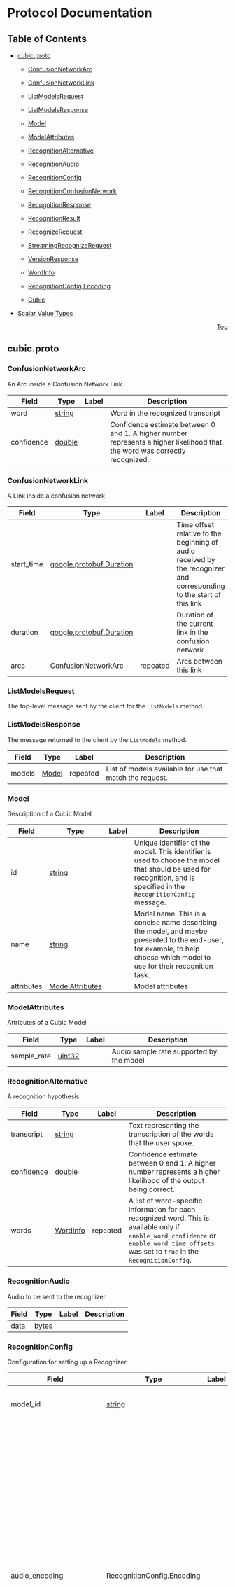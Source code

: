 # Protocol Documentation
<a name="top"></a>

## Table of Contents

- [cubic.proto](#cubic.proto)
    - [ConfusionNetworkArc](#cobaltspeech.cubic.ConfusionNetworkArc)
    - [ConfusionNetworkLink](#cobaltspeech.cubic.ConfusionNetworkLink)
    - [ListModelsRequest](#cobaltspeech.cubic.ListModelsRequest)
    - [ListModelsResponse](#cobaltspeech.cubic.ListModelsResponse)
    - [Model](#cobaltspeech.cubic.Model)
    - [ModelAttributes](#cobaltspeech.cubic.ModelAttributes)
    - [RecognitionAlternative](#cobaltspeech.cubic.RecognitionAlternative)
    - [RecognitionAudio](#cobaltspeech.cubic.RecognitionAudio)
    - [RecognitionConfig](#cobaltspeech.cubic.RecognitionConfig)
    - [RecognitionConfusionNetwork](#cobaltspeech.cubic.RecognitionConfusionNetwork)
    - [RecognitionResponse](#cobaltspeech.cubic.RecognitionResponse)
    - [RecognitionResult](#cobaltspeech.cubic.RecognitionResult)
    - [RecognizeRequest](#cobaltspeech.cubic.RecognizeRequest)
    - [StreamingRecognizeRequest](#cobaltspeech.cubic.StreamingRecognizeRequest)
    - [VersionResponse](#cobaltspeech.cubic.VersionResponse)
    - [WordInfo](#cobaltspeech.cubic.WordInfo)
  
    - [RecognitionConfig.Encoding](#cobaltspeech.cubic.RecognitionConfig.Encoding)
  
  
    - [Cubic](#cobaltspeech.cubic.Cubic)
  

- [Scalar Value Types](#scalar-value-types)



<a name="cubic.proto"></a>
<p align="right"><a href="#top">Top</a></p>

## cubic.proto



<a name="cobaltspeech.cubic.ConfusionNetworkArc"></a>

### ConfusionNetworkArc
An Arc inside a Confusion Network Link


| Field | Type | Label | Description |
| ----- | ---- | ----- | ----------- |
| word | [string](#string) |  | Word in the recognized transcript |
| confidence | [double](#double) |  | Confidence estimate between 0 and 1. A higher number represents a higher likelihood that the word was correctly recognized. |






<a name="cobaltspeech.cubic.ConfusionNetworkLink"></a>

### ConfusionNetworkLink
A Link inside a confusion network


| Field | Type | Label | Description |
| ----- | ---- | ----- | ----------- |
| start_time | [google.protobuf.Duration](#google.protobuf.Duration) |  | Time offset relative to the beginning of audio received by the recognizer and corresponding to the start of this link |
| duration | [google.protobuf.Duration](#google.protobuf.Duration) |  | Duration of the current link in the confusion network |
| arcs | [ConfusionNetworkArc](#cobaltspeech.cubic.ConfusionNetworkArc) | repeated | Arcs between this link |






<a name="cobaltspeech.cubic.ListModelsRequest"></a>

### ListModelsRequest
The top-level message sent by the client for the `ListModels` method.






<a name="cobaltspeech.cubic.ListModelsResponse"></a>

### ListModelsResponse
The message returned to the client by the `ListModels` method.


| Field | Type | Label | Description |
| ----- | ---- | ----- | ----------- |
| models | [Model](#cobaltspeech.cubic.Model) | repeated | List of models available for use that match the request. |






<a name="cobaltspeech.cubic.Model"></a>

### Model
Description of a Cubic Model


| Field | Type | Label | Description |
| ----- | ---- | ----- | ----------- |
| id | [string](#string) |  | Unique identifier of the model. This identifier is used to choose the model that should be used for recognition, and is specified in the `RecognitionConfig` message. |
| name | [string](#string) |  | Model name. This is a concise name describing the model, and maybe presented to the end-user, for example, to help choose which model to use for their recognition task. |
| attributes | [ModelAttributes](#cobaltspeech.cubic.ModelAttributes) |  | Model attributes |






<a name="cobaltspeech.cubic.ModelAttributes"></a>

### ModelAttributes
Attributes of a Cubic Model


| Field | Type | Label | Description |
| ----- | ---- | ----- | ----------- |
| sample_rate | [uint32](#uint32) |  | Audio sample rate supported by the model |






<a name="cobaltspeech.cubic.RecognitionAlternative"></a>

### RecognitionAlternative
A recognition hypothesis


| Field | Type | Label | Description |
| ----- | ---- | ----- | ----------- |
| transcript | [string](#string) |  | Text representing the transcription of the words that the user spoke. |
| confidence | [double](#double) |  | Confidence estimate between 0 and 1. A higher number represents a higher likelihood of the output being correct. |
| words | [WordInfo](#cobaltspeech.cubic.WordInfo) | repeated | A list of word-specific information for each recognized word. This is available only if `enable_word_confidence` or `enable_word_time_offsets` was set to `true` in the `RecognitionConfig`. |






<a name="cobaltspeech.cubic.RecognitionAudio"></a>

### RecognitionAudio
Audio to be sent to the recognizer


| Field | Type | Label | Description |
| ----- | ---- | ----- | ----------- |
| data | [bytes](#bytes) |  |  |






<a name="cobaltspeech.cubic.RecognitionConfig"></a>

### RecognitionConfig
Configuration for setting up a Recognizer


| Field | Type | Label | Description |
| ----- | ---- | ----- | ----------- |
| model_id | [string](#string) |  | Unique identifier of the model to use, as obtained from a `Model` message. |
| audio_encoding | [RecognitionConfig.Encoding](#cobaltspeech.cubic.RecognitionConfig.Encoding) |  | Encoding of audio data sent/streamed through the `RecognitionAudio` messages. For encodings like WAV/MP3 that have headers, the headers are expected to be sent at the beginning of the stream, not in every `RecognitionAudio` message.  If not specified, the default encoding is RAW_LINEAR16. <br> Depending on how they are configured, server instances of this service may not support all the encodings enumerated above. They are always required to accept RAW_LINEAR16. If any other `Encoding` is specified, and it is not available on the server being used, the recognition request will result in an appropriate error message. |
| idle_timeout | [google.protobuf.Duration](#google.protobuf.Duration) |  | Idle Timeout of the created Recognizer. If no audio data is received by the recognizer for this duration, ongoing rpc calls will result in an error, the recognizer will be destroyed and thus more audio may not be sent to the same recognizer. The server may impose a limit on the maximum idle timeout that can be specified, and if the value in this message exceeds that serverside value, creating of the recognizer will fail with an error. |
| enable_word_time_offsets | [bool](#bool) |  | This is an optional field. If this is set to true, the top result will include a list of words and the start time offset (timestamp) and the duration for each of those words. If set to `false`, no word-level timestamps will be returned. The default is `false`. |
| enable_word_confidence | [bool](#bool) |  | This is an optional field. If this is set to true, the top result will include a list of words and the confidence for those words. If `false`, no word-level confidence information is returned. The default is `false`. |
| enable_raw_transcript | [bool](#bool) |  | This is an optional field. If this is set to true, the transcripts will be presented as raw output from the recognizer without any formatting rules applied. They will be in all UPPER CASE, numbers and other special entities would be presented as the spoken words. If set to `false`, formatting rules will be applied to all results. The default is `false`. <br> As an example, if the spoken utterance was `here are four words`: with this field set to `false`: &#34;Here are 4 words&#34; with this field set to &#39;true&#39; : &#34;HERE ARE FOUR WORDS&#34; |
| enable_confusion_network | [bool](#bool) |  | This is an optional field. If this is set to true, the results will include a confusion network. If set to `false`, no confusion network will be returned. The default is `false`. If the model being used does not support a confusion network, results may be returned without a confusion network available. If this field is set to `true`, then `enable_raw_transcript` is also forced to be true. |






<a name="cobaltspeech.cubic.RecognitionConfusionNetwork"></a>

### RecognitionConfusionNetwork
Confusion network in recognition output


| Field | Type | Label | Description |
| ----- | ---- | ----- | ----------- |
| links | [ConfusionNetworkLink](#cobaltspeech.cubic.ConfusionNetworkLink) | repeated |  |






<a name="cobaltspeech.cubic.RecognitionResponse"></a>

### RecognitionResponse
Collection of sequence of recognition results in portion of an audio


| Field | Type | Label | Description |
| ----- | ---- | ----- | ----------- |
| results | [RecognitionResult](#cobaltspeech.cubic.RecognitionResult) | repeated |  |






<a name="cobaltspeech.cubic.RecognitionResult"></a>

### RecognitionResult
A recognition result corresponding to a portion of audio


| Field | Type | Label | Description |
| ----- | ---- | ----- | ----------- |
| alternatives | [RecognitionAlternative](#cobaltspeech.cubic.RecognitionAlternative) | repeated | An n-best list of recognition hypotheses alternatives |
| is_partial | [bool](#bool) |  | If this is set to true, it denotes that the result is an interim partial result, and could change after more audio is processed. If unset, or set to false, it denotes that this is a final result and will not change. <br> Servers are not required to implement support for returning partial results, and clients should generally not depend on their availability. |
| cnet | [RecognitionConfusionNetwork](#cobaltspeech.cubic.RecognitionConfusionNetwork) |  | If `enable_confusion_network` was set to true in the `RecognitionConfig`, and if the model supports it, a confusion network will be available in the results. |






<a name="cobaltspeech.cubic.RecognizeRequest"></a>

### RecognizeRequest
The top-level message sent by the client for the `Recognize` method.  Both
the `RecognitionConfig` and `RecognitionAudio` fields are required.  The
entire audio data must be sent in one request.  If your audio data is larger,
please use the `StreamingRecognize` call..


| Field | Type | Label | Description |
| ----- | ---- | ----- | ----------- |
| config | [RecognitionConfig](#cobaltspeech.cubic.RecognitionConfig) |  | Provides configuration to create the recognizer. |
| audio | [RecognitionAudio](#cobaltspeech.cubic.RecognitionAudio) |  | The audio data to be recognized |






<a name="cobaltspeech.cubic.StreamingRecognizeRequest"></a>

### StreamingRecognizeRequest
The top-level message sent by the client for the `StreamingRecognize`
request.  Multiple `StreamingRecognizeRequest` messages are sent. The first
message must contain a `RecognitionConfig` message only, and all subsequent
messages must contain `RecognitionAudio` only.  All `RecognitionAudio`
messages must contain non-empty audio.  If audio content is empty, the server
may interpret it as end of stream and stop accepting any further messages.


| Field | Type | Label | Description |
| ----- | ---- | ----- | ----------- |
| config | [RecognitionConfig](#cobaltspeech.cubic.RecognitionConfig) |  |  |
| audio | [RecognitionAudio](#cobaltspeech.cubic.RecognitionAudio) |  |  |






<a name="cobaltspeech.cubic.VersionResponse"></a>

### VersionResponse
The message sent by the server for the `Version` method.


| Field | Type | Label | Description |
| ----- | ---- | ----- | ----------- |
| cubic | [string](#string) |  | version of the cubic library handling the recognition |
| server | [string](#string) |  | version of the server handling these requests |






<a name="cobaltspeech.cubic.WordInfo"></a>

### WordInfo
Word-specific information for recognized words


| Field | Type | Label | Description |
| ----- | ---- | ----- | ----------- |
| word | [string](#string) |  | The actual word in the text |
| confidence | [double](#double) |  | Confidence estimate between 0 and 1. A higher number represents a higher likelihood that the word was correctly recognized. |
| start_time | [google.protobuf.Duration](#google.protobuf.Duration) |  | Time offset relative to the beginning of audio received by the recognizer and corresponding to the start of this spoken word. |
| duration | [google.protobuf.Duration](#google.protobuf.Duration) |  | Duration of the current word in the spoken audio. |





 


<a name="cobaltspeech.cubic.RecognitionConfig.Encoding"></a>

### RecognitionConfig.Encoding
The encoding of the audio data to be sent for recognition.

For best results, the audio source should be captured and transmitted using
the RAW_LINEAR16 encoding.

| Name | Number | Description |
| ---- | ------ | ----------- |
| RAW_LINEAR16 | 0 | Raw (headerless) Uncompressed 16-bit signed little endian samples (linear PCM), single channel, sampled at the rate expected by the chosen `Model`. |
| WAV | 1 | WAV (data with RIFF headers), with data sampled at a rate equal to or more than the sample rate expected by the chosen `Model`. If the WAV data has more than one channels, only the first channel will be used for recognition. |
| MP3 | 2 | MP3 data, sampled at a rate equal to or more than the sampling rate expected by the chosen `Model`. If the MP3 data has more than one channels, only the first channel will be used for recognition. |


 

 


<a name="cobaltspeech.cubic.Cubic"></a>

### Cubic
Service that implements the Cobalt Cubic Speech Recognition API

| Method Name | Request Type | Response Type | Description |
| ----------- | ------------ | ------------- | ------------|
| Version | [.google.protobuf.Empty](#google.protobuf.Empty) | [VersionResponse](#cobaltspeech.cubic.VersionResponse) | Queries the Version of the Server |
| ListModels | [ListModelsRequest](#cobaltspeech.cubic.ListModelsRequest) | [ListModelsResponse](#cobaltspeech.cubic.ListModelsResponse) | Retrieves a list of available speech recognition models |
| Recognize | [RecognizeRequest](#cobaltspeech.cubic.RecognizeRequest) | [RecognitionResponse](#cobaltspeech.cubic.RecognitionResponse) | Performs synchronous speech recognition: receive results after all audio has been sent and processed. It is expected that this request be typically used for short audio content: less than a minute long. For longer content, the `StreamingRecognize` method should be preferred. |
| StreamingRecognize | [StreamingRecognizeRequest](#cobaltspeech.cubic.StreamingRecognizeRequest) stream | [RecognitionResponse](#cobaltspeech.cubic.RecognitionResponse) stream | Performs bidirectional streaming speech recognition. Receive results while sending audio. This method is only available via GRPC and not via HTTP&#43;JSON. However, a web browser may use websockets to use this service. |

 



## Scalar Value Types

| .proto Type | Notes | C++ Type | Java Type | Python Type |
| ----------- | ----- | -------- | --------- | ----------- |
| <a name="double" /> double |  | double | double | float |
| <a name="float" /> float |  | float | float | float |
| <a name="int32" /> int32 | Uses variable-length encoding. Inefficient for encoding negative numbers – if your field is likely to have negative values, use sint32 instead. | int32 | int | int |
| <a name="int64" /> int64 | Uses variable-length encoding. Inefficient for encoding negative numbers – if your field is likely to have negative values, use sint64 instead. | int64 | long | int/long |
| <a name="uint32" /> uint32 | Uses variable-length encoding. | uint32 | int | int/long |
| <a name="uint64" /> uint64 | Uses variable-length encoding. | uint64 | long | int/long |
| <a name="sint32" /> sint32 | Uses variable-length encoding. Signed int value. These more efficiently encode negative numbers than regular int32s. | int32 | int | int |
| <a name="sint64" /> sint64 | Uses variable-length encoding. Signed int value. These more efficiently encode negative numbers than regular int64s. | int64 | long | int/long |
| <a name="fixed32" /> fixed32 | Always four bytes. More efficient than uint32 if values are often greater than 2^28. | uint32 | int | int |
| <a name="fixed64" /> fixed64 | Always eight bytes. More efficient than uint64 if values are often greater than 2^56. | uint64 | long | int/long |
| <a name="sfixed32" /> sfixed32 | Always four bytes. | int32 | int | int |
| <a name="sfixed64" /> sfixed64 | Always eight bytes. | int64 | long | int/long |
| <a name="bool" /> bool |  | bool | boolean | boolean |
| <a name="string" /> string | A string must always contain UTF-8 encoded or 7-bit ASCII text. | string | String | str/unicode |
| <a name="bytes" /> bytes | May contain any arbitrary sequence of bytes. | string | ByteString | str |

